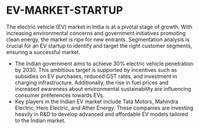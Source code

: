 # EV-MARKET-STARTUP
The electric vehicle (EV) market in India is at a pivotal stage of growth. With increasing environmental concerns and government initiatives promoting clean energy, the market is ripe for new entrants. Segmentation analysis is crucial for an EV startup to identify and target the right customer segments, ensuring a successful market.
* The Indian government aims to achieve 30% electric vehicle penetration by 2030. This ambitious target is supported by incentives such as subsidies on EV purchases, reduced GST rates, and investment in charging infrastructure. Additionally, the rise in fuel prices and increased awareness about environmental sustainability are influencing consumer preferences towards EVs.
* Key players in the Indian EV market include Tata Motors, Mahindra Electric, Hero Electric, and Ather Energy. These companies are investing heavily in R&D to develop advanced and affordable EV models tailored to the Indian market.

